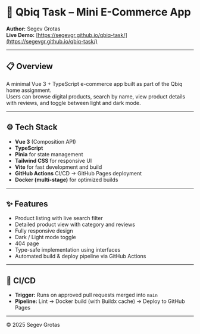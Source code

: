 # 🛒 Qbiq Task – Mini E-Commerce App

**Author:** Segev Grotas  
**Live Demo:** [https://segevgr.github.io/qbiq-task/](https://segevgr.github.io/qbiq-task/)

---

## 📋 Overview

A minimal Vue 3 + TypeScript e-commerce app built as part of the Qbiq home assignment.  
Users can browse digital products, search by name, view product details with reviews, and toggle between light and dark mode.

---

## ⚙️ Tech Stack

- **Vue 3** (Composition API)
- **TypeScript**
- **Pinia** for state management
- **Tailwind CSS** for responsive UI
- **Vite** for fast development and build
- **GitHub Actions** CI/CD → GitHub Pages deployment
- **Docker (multi-stage)** for optimized builds

---

## ✨ Features

- Product listing with live search filter
- Detailed product view with category and reviews
- Fully responsive design
- Dark / Light mode toggle
- 404 page
- Type-safe implementation using interfaces
- Automated build & deploy pipeline via GitHub Actions

---

## 🧱 CI/CD

- **Trigger:** Runs on approved pull requests merged into `main`
- **Pipeline:** Lint → Docker build (with Buildx cache) → Deploy to GitHub Pages

---

© 2025 Segev Grotas
